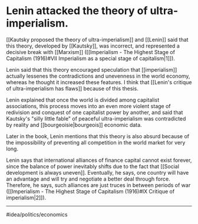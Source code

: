 # Lenin attacked the theory of ultra-imperialism.
[[Kautsky proposed the theory of ultra-imperialism]] and [[Lenin]] said that this theory, developed by [[Kautsky]], was incorrect, and represented a decisive break with [[Marxism]] ([[Imperialism - The Highest Stage of Capitalism (1916)#VII Imperialism as a special stage of capitalism|1]]). 

Lenin said that this theory encouraged speculation that [[imperialism]] actually lessenes the contradictions and unevenness in the world economy, whereas he thought it increased these features. I think that [[Lenin's critique of ultra-imperialism has flaws]] because of this thesis.

Lenin explained that once the world is divided among capitalist associations, this process moves into an even more violent stage of redivision and conquest of one capitalist power by another, and said that Kautsky's "silly little fable" of peaceful ultra-imperialism was contradicted by reality and [[bourgeoisie|bourgeois]] economic data. 

Later in the book, Lenin mentions that this theory is also absurd because of the impossibility of preventing all competition in the world market for very long. 

Lenin says that international alliances of finance capital cannot exist forever, since the balance of power inevitably shifts due to the fact that [[Social development is always uneven]]. Eventually, he says, one country will have an advantage and will try and negotiate a better deal through force. Therefore, he says, such alliances are just truces in between periods of war ([[Imperialism - The Highest Stage of Capitalism (1916)#IX Critique of imperialism|2]]). 

---
#idea/politics/economics 